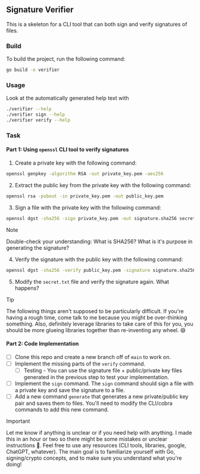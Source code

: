 ## Signature Verifier
This is a skeleton for a CLI tool that can both sign and verify signatures of files.

### Build
To build the project, run the following command:
```bash
go build -o verifier
```

### Usage
Look at the automatically generated help text with 
```bash
./verifier --help
./verifier sign --help
./verifier verify --help
```

### Task

#### Part 1: Using `openssl` CLI tool to verify signatures

1. Create a private key with the following command:
```bash
openssl genpkey -algorithm RSA -out private_key.pem -aes256
```
2. Extract the public key from the private key with the following command:
```bash
openssl rsa -pubout -in private_key.pem -out public_key.pem
```
3. Sign a file with the private key with the following command:
```bash
openssl dgst -sha256 -sign private_key.pem -out signature.sha256 secret.txt
```

> [!NOTE]
> Double-check your understanding: What is SHA256? What is it's purpose in generating the signature?

4. Verify the signature with the public key with the following command:
```bash
openssl dgst -sha256 -verify public_key.pem -signature signature.sha256 secret.txt
```
5. Modify the `secret.txt` file and verify the signature again. What happens?

> [!TIP]
> The following things aren't supposed to be particularly difficult. If you're having a rough time, come talk to me because you might be over-thinking something.
> Also, definitely leverage libraries to take care of this for you, you should be more glueing libraries together than re-inventing any wheel. 😄

#### Part 2: Code Implementation
- [ ] Clone this repo and create a new branch off of `main` to work on.
- [ ] Implement the missing parts of the `verify` command. 
    - [ ] Testing - You can use the signature file + public/private key files generated in the previous step to test your implementation.
- [ ] Implement the `sign` command. The `sign` command should sign a file with a private key and save the signature to a file.
- [ ] Add a new command `generate` that generates a new private/public key pair and saves them to files. You'll need to modify the CLI/cobra commands to add this new command.

> [!IMPORTANT]
> Let me know if anything is unclear or if you need help with anything. I made this in an hour or two so there might be some mistakes or unclear instructions 😬.
> Feel free to use any resources (CLI tools, libraries, google, ChatGPT, whatever). The main goal is to familiarize yourself with Go, signing/crypto concepts, and to make sure you understand what you're doing!
> 
